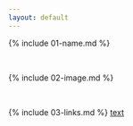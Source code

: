 ```yaml
---
layout: default
---
```


{% include 01-name.md %}

<br>

{% include 02-image.md %}

<br>

{% include 03-links.md %}
[text](https://github.com/JanhviKohade)
